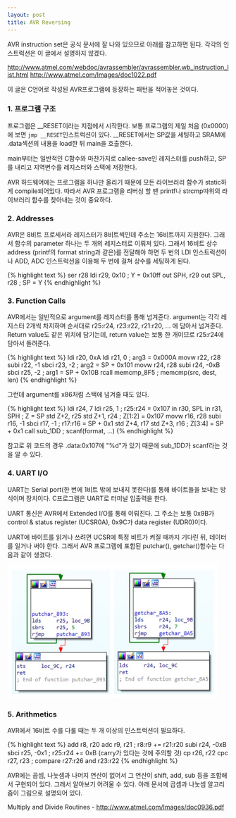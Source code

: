 ```yaml
---
layout: post
title: AVR Reversing
---
```


AVR instruction set은 공식 문서에 잘 나와 있으므로 아래를 참고하면 된다. 각각의 인스트럭션은 이 글에서 설명하지 않겠다.

<http://www.atmel.com/webdoc/avrassembler/avrassembler.wb_instruction_list.html>
<http://www.atmel.com/Images/doc1022.pdf>

이 글은 C언어로 작성된 AVR프로그램에 등장하는 패턴을 적어놓은 것이다.

### 1. 프로그램 구조

프로그램은 __RESET이라는 지점에서 시작한다. 보통 프로그램의 제일 처음 (0x0000)에 보면 `jmp __RESET`인스트럭션이 있다. __RESET에서는 SP값을 세팅하고 SRAM에 .data섹션의 내용을 load한 뒤 main을 호출한다.

main부터는 일반적인 C함수와 마찬가지로 callee-save인 레지스터를 push하고, SP를 내리고 지역변수를 레지스터와 스택에 저장한다.

AVR 하드웨어에는 프로그램을 하나만 올리기 때문에 모든 라이브러리 함수가 static하게 compile되어있다. 따라서 AVR 프로그램을 리버싱 할 땐 printf나 strcmp따위의 라이브러리 함수를 찾아내는 것이 중요하다.

### 2. Addresses

AVR은 8비트 프로세서라 레지스터가 8비트씩인데 주소는 16비트까지 지원한다. 그래서 함수의 parameter 하나는 두 개의 레지스터로 이뤄져 있다. 그래서 16비트  상수 address (printf의 format string과 같은)를 전달해야 하면 두 번의 LDI 인스트럭션이나 ADD, ADC 인스트럭션을 이용해 두 번에 걸쳐 상수를 세팅하게 된다.

{% highlight text %}
ser     r28
ldi     r29, 0x10   ; Y = 0x10ff
out     SPH, r29
out     SPL, r28    ; SP = Y
{% endhighlight %}

### 3. Function Calls

AVR에서는 일반적으로 argument를 레지스터를 통해 넘겨준다. argument는 각각 레지스터 2개씩 차지하며 순서대로 r25:r24, r23:r22, r21:r20, ... 에 담아서 넘겨준다. Return value도 같은 위치에 담기는데, return value는 보통 한 개이므로 r25:r24에 담아서 돌려준다.

{% highlight text %}
ldi     r20, 0xA
ldi     r21, 0      ; arg3 = 0x000A
movw    r22, r28
subi    r22, -1
sbci    r23, -2     ; arg2 = SP + 0x101
movw    r24, r28
subi    r24, -0xB
sbci    r25, -2     ; arg1 = SP + 0x10B
rcall   memcmp_8F5  ; memcmp(src, dest, len)
{% endhighlight %}

그런데 argument를 x86처럼 스택에 넘겨줄 때도 있다.

{% highlight text %}
ldi     r24, 7
ldi     r25, 1      ; r25:r24 = 0x107
in      r30, SPL
in      r31, SPH    ; Z = SP
std     Z+2, r25
std     Z+1, r24    ; Z[1:2] = 0x107
movw    r16, r28
subi    r16, -1
sbci    r17, -1     ; r17:r16 = SP + 0x1
std     Z+4, r17
std     Z+3, r16    ; Z[3:4] = SP + 0x1
call    sub_1DD     ; scanf(format, ...)
{% endhighlight %}

참고로 위 코드의 경우 .data:0x107에 "%d"가 있기 때문에 sub_1DD가 scanf라는 것을 알 수 있다.

### 4. UART I/O

UART는 Serial port(한 번에 1비트 밖에 보내지 못한다)를 통해 바이트들을 보내는 방식이며 장치이다. C프로그램은 UART로 터미널 입출력을 한다.

UART 통신은 AVR에서 Extended I/O를 통해 이뤄진다. 그 주소는 보통 0x9B가 control & status register (UCSR0A), 0x9C가 data register (UDR0)이다.

UART에 바이트를 읽거나 쓰려면 UCSR에 특정 비트가 켜질 때까지 기다린 뒤, 데이터를 일거나 써야 한다. 그래서 AVR 프로그램에 포함된 putchar(), getchar()함수는 다음과 같이 생겼다.

![UART](/assets/2015/09/avr_uart.jpeg)

### 5. Arithmetics

AVR에서 16비트 수를 다룰 때는 두 개 이상의 인스트럭션이 필요하다.

{% highlight text %}
add     r8, r20
adc     r9, r21    ; r8:r9 += r21:r20
subi    r24, -0xB
sbci    r25, -0x1  ; r25:r24 += 0xB (carry가 있다는 것에 주의할 것)
cp      r26, r22
cpc     r27, r23   ; compare r27:r26 and r23:r22
{% endhighlight %}

AVR에는 곱셉, 나눗셈과 나머지 연산이 없어서 그 연산이 shift, add, sub 등을 조합해서 구현되어 있다. 그래서 알아보기 어려울 수 있다. 아래 문서에 곱셈과 나눗셈 알고리즘이 그림으로 설명되어 있다.

Multiply and Divide Routines - <http://www.atmel.com/Images/doc0936.pdf>


